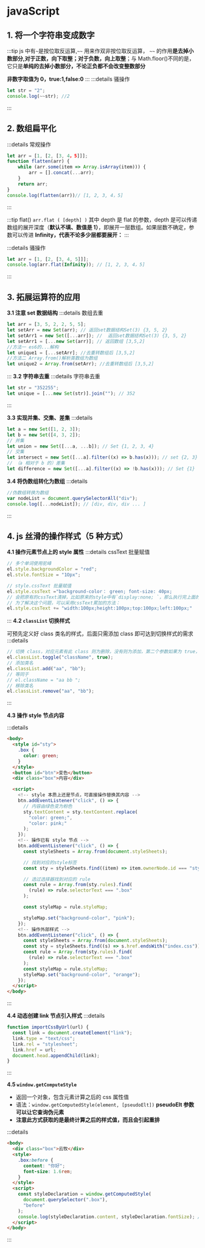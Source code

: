 # javaScript

## 1. 将一个字符串变成数字

:::tip
js 中有`~`是按位取反运算,`~~` 用来作双非按位取反运算，
`~~` 的作用**是去掉小数部分,对于正数，向下取整；对于负数，向上取整**；与 Math.floor()不同的是，它只是**单纯的去掉小数部分，不论正负都不会改变整数部分**

**非数字取值为 0，true:1,false:0**
:::
:::details 骚操作

```js
let str = "2";
console.log(~~str); //2
```

:::

## 2. 数组扁平化

:::details 常规操作

```js
let arr = [1, [2, [3, 4，5]]];
function flatten(arr) {
    while (arr.some(item => Array.isArray(item))) {
        arr = [].concat(...arr);
    }
    return arr;
}
console.log(flatten(arr))// [1, 2, 3, 4，5]
```

:::

:::tip flat()
`arr.flat ( [depth] )` 其中 depth 是 flat 的参数，depth 是可以传递数组的展开深度（**默认不填、数值是 1）**，即展开一层数组。如果层数不确定，参数可以传进 **Infinity，代表不论多少层都要展开：**
:::

:::details 骚操作

```js
let arr = [1, [2, [3, 4, 5]]];
console.log(arr.flat(Infinity)); // [1, 2, 3, 4，5]
```

:::

## 3. 拓展运算符的应用

**3.1 注意 set 数据结构**
:::details 数组去重

```js {2，3，4}
let arr = [3, 5, 2, 2, 5, 5];
let setArr = new Set(arr); // 返回set数据结构Set(3) {3, 5, 2}
let setArr1 = new Set([...arr]); //  返回set数据结构Set(3) {3, 5, 2}
let setArr1 = [...new Set(arr)]; // 返回数组 [3,5,2]
//方法一 es6的...解构
let unique1 = [...setArr]; //去重转数组后 [3,5,2]
//方法二 Array.from()解析类数组为数组
let unique2 = Array.from(setArr); //去重转数组后 [3,5,2]
```

:::
**3.2 字符串去重**
:::details 字符串去重

```js
let str = "352255";
let unique = [...new Set(str)].join(""); // 352
```

:::

**3.3 实现并集、交集、差集**
:::details

```js
let a = new Set([1, 2, 3]);
let b = new Set([4, 3, 2]);
// 并集
let union = new Set([...a, ...b]); // Set {1, 2, 3, 4}
// 交集
let intersect = new Set([...a].filter((x) => b.has(x))); // set {2, 3}
// （a 相对于 b 的）差集
let difference = new Set([...a].filter((x) => !b.has(x))); // Set {1}
```

**3.4 将伪数组转化为数组**
:::details

```js
//伪数组转换为数组
var nodeList = document.querySelectorAll("div");
console.log([...nodeList]); // [div, div, div ... ]
```

:::

## 4. js 丝滑的操作样式（5 种方式）

**4.1 操作元素节点上的 style 属性**
:::details cssText 批量赋值

```js
// 多个单词使用驼峰
el.style.backgroundColor = "red";
el.stvle.fontSize = "1Opx";

// style.cssText 批量赋值
el.style.cssText ="background-color： green; font-size: 40px;
// 会把原有的cssText清掉，比如原来的style中有`display:none; `，那么执行完上面的JS后，display就被删掉了。
// 为了解决这个问题，可以采用cssText累加的方法：
el.style.cssText += "width:100px;height:100px;top:100px;left:100px;"
```

:::
**4.2 `classList` 切换样式**

可预先定义好 class 类名的样式，后面只需添加 class 即可达到切换样式的需求
:::details

```js
// 切换 class，对应元素有此 class 则为删除，没有则为添加，第二个参数如果为 true，则单纯为添加类名
el.classList.toggle("className", true);
// 添加类名
el.classList.add("aa", "bb");
// 等同于
// el.className = "aa bb ";
// 移除类名
el.classList.remove("aa", "bb");
```

:::

**4.3 操作 style 节点内容**

:::details

```html {11,19,26}
<body>
  <style id="sty">
    .box {
      color: green;
    }
  </style>
  <button id="btn">变色</button>
  <div class="box">内容</div>

  <script>
    <!-- style 本质上还是节点，可直接操作替换其内容 -->
    btn.addEventListener("click", () => {
      // 内容由绿色变为粉色
      sty.textContent = sty.textContent.replace(
        "color: green;",
        "color: pink;"
      );
    });
    <!-- 操作已有 style 节点 -->
    btn.addEventListener("click", () => {
      const styleSheets = Array.from(document.styleSheets);

      // 找到对应的style标签
      const sty = styleSheets.find((item) => item.ownerNode.id === "sty");

      // 选过选择器找到对应的 rule
      const rule = Array.from(sty.rules).find(
        (rule) => rule.selectorText === ".box"
      );

      const styleMap = rule.styleMap;

      styleMap.set("background-color", "pink");
    });
    <!-- 操作外部样式 -->
    btn.addEventListener("click", () => {
      const styleSheets = Array.from(document.styleSheets);
      const sty = styleSheets.find((s) => s.href.endsWith("index.css"));
      const rule = Array.from(sty.rules).find(
        (rule) => rule.selectorText === ".box"
      );
      const styleMap = rule.styleMap;
      styleMap.set("background-color", "orange");
    });
  </script>
</body>
```

:::

**4.4 动态创建 link 节点引入样式**
:::details

```js
function importCssByUrl(url) {
  const link = document.createElement("link");
  link.type = "text/css";
  link.rel = "stylesheet";
  link.href = url;
  document.head.appendChild(link);
}
```

:::

**4.5 `window.getComputeStyle`**

- 返回一个对象，包含元素计算之后的 css 属性值
- 语法：`window.getComputedStyle(element, [pseudoElt])` **pseudoElt 参数可以让它查询伪元素**
- **注意此方式获取的是最终计算之后的样式值，而且会引起重排**

:::details

```html {14}
<body>
  <div class="box">云牧</div>
  <style>
    .box:before {
      content: "你好";
      font-size: 1.6rem;
    }
  </style>
  <script>
    const styleDeclaration = window.getComputedStyle(
      document.querySelector(".box"),
      "before"
    );
    console.log(styleDeclaration.content, styleDeclaration.fontSize); //"你好" 25.6px
  </script>
</body>
```

:::
